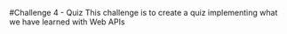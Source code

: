 #Challenge 4 - Quiz 
This challenge is to create a quiz implementing what we have learned with Web APIs
